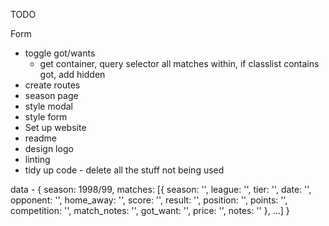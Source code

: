 TODO

Form
- toggle got/wants
    - get container, query selector all matches within, if classlist contains got, add hidden
- create routes
- season page
- style modal
- style form
- Set up website
- readme
- design logo
- linting
- tidy up code - delete all the stuff not being used

data -
{ 
    season: 1998/99,
    matches: [{
        season: '',
        league: '',
        tier: '',
        date: '',
        opponent: '',
        home_away: '',
        score: '',
        result: '',
        position: '',
        points: '',
        competition: '',
        match_notes: '',
        got_want: '',
        price: '',
        notes: ''
    }, ...]
 }